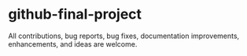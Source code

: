 # github-final-project
All contributions, bug reports, bug fixes, documentation improvements, enhancements, and ideas are welcome.
